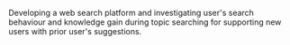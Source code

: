 Developing a web search platform and investigating user's search behaviour and knowledge gain during topic searching for supporting new users with prior user's suggestions.